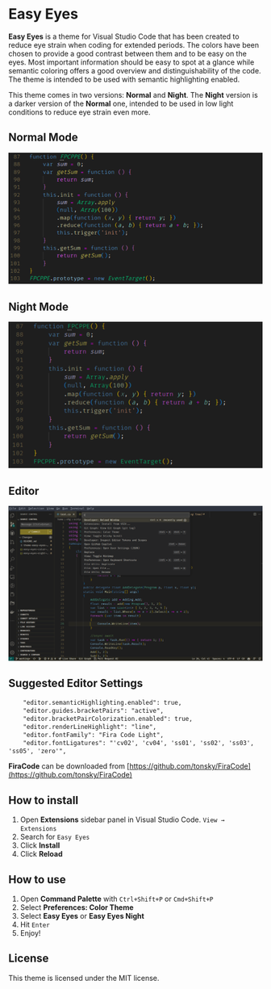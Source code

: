 <!-- this is  the readme for the vscode theme Easy Eyes -->
# Easy Eyes



**Easy Eyes** is a theme for Visual Studio Code that has been created to reduce eye strain when coding for extended periods.
The colors have been chosen to provide a good contrast between them and to be easy on the eyes. Most important information should be easy to spot at a glance while semantic coloring offers a good overview and distinguishability of the code.
The theme is intended to be used with semantic highlighting enabled.

This theme comes in two versions: **Normal** and **Night**. The **Night** version is a darker version of the **Normal** one, intended to be used in low light conditions to reduce eye strain even more.


## Normal Mode
![screenshot](images/normal.png)

## Night Mode
![screenshot2](images/night.png)
## Editor
![screenshot](images/editor.png)

## Suggested Editor Settings
```
    "editor.semanticHighlighting.enabled": true,
    "editor.guides.bracketPairs": "active",
    "editor.bracketPairColorization.enabled": true,
    "editor.renderLineHighlight": "line",
    "editor.fontFamily": "Fira Code Light",
    "editor.fontLigatures": "'cv02', 'cv04', 'ss01', 'ss02', 'ss03', 'ss05', 'zero'",
```
**FiraCode** can be downloaded from [https://github.com/tonsky/FiraCode](https://github.com/tonsky/FiraCode)

## How to install

1. Open **Extensions** sidebar panel in Visual Studio Code. `View → Extensions`
1. Search for `Easy Eyes`
1. Click **Install**
1. Click **Reload**

## How to use

1. Open **Command Palette** with `Ctrl+Shift+P` or `Cmd+Shift+P`
1. Select **Preferences: Color Theme**
1. Select **Easy Eyes** or **Easy Eyes Night**
1. Hit `Enter`
1. Enjoy!

## License

This theme is licensed under the MIT license.